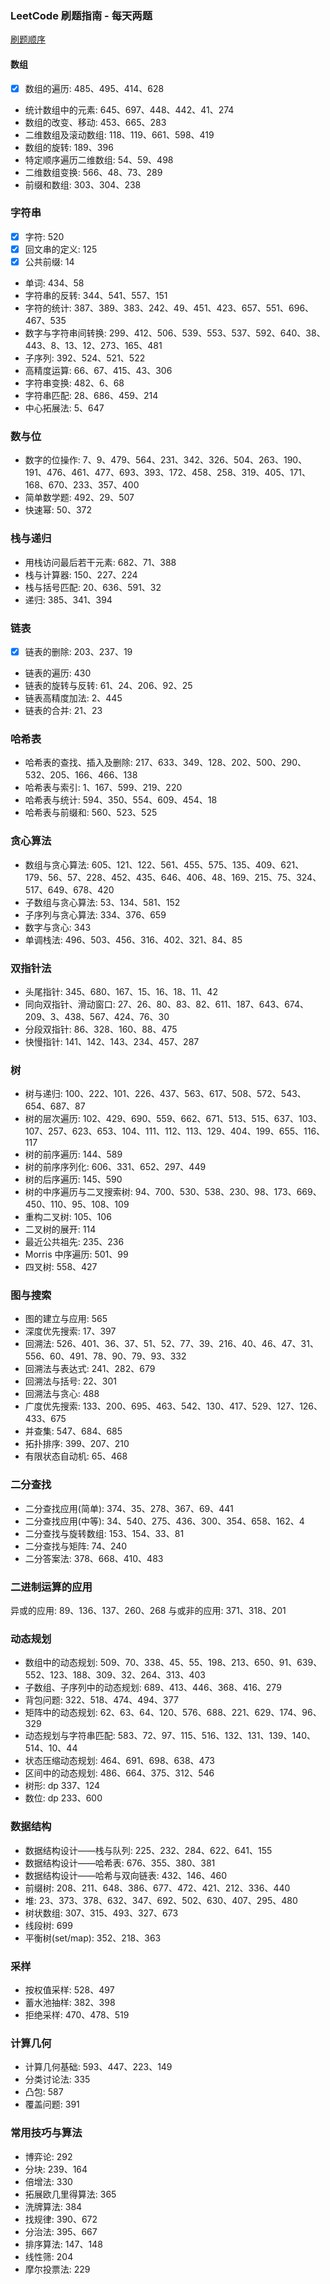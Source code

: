 ### LeetCode 刷题指南 - 每天两题

[刷题顺序](https://blog.csdn.net/weixin_50920119/article/details/123471385)

#### 数组

- [X] 数组的遍历: 485、495、414、628
- 统计数组中的元素: 645、697、448、442、41、274
- 数组的改变、移动: 453、665、283
- 二维数组及滚动数组: 118、119、661、598、419
- 数组的旋转: 189、396
- 特定顺序遍历二维数组: 54、59、498
- 二维数组变换: 566、48、73、289
- 前缀和数组: 303、304、238

### 字符串

- [X] 字符: 520
- [X] 回文串的定义: 125
- [X] 公共前缀: 14
- 单词: 434、58
- 字符串的反转: 344、541、557、151
- 字符的统计: 387、389、383、242、49、451、423、657、551、696、467、535
- 数字与字符串间转换: 299、412、506、539、553、537、592、640、38、443、8、13、12、273、165、481
- 子序列: 392、524、521、522
- 高精度运算: 66、67、415、43、306
- 字符串变换: 482、6、68
- 字符串匹配: 28、686、459、214
- 中心拓展法: 5、647

### 数与位

- 数字的位操作: 7、9、479、564、231、342、326、504、263、190、191、476、461、477、693、393、172、458、258、319、405、171、168、670、233、357、400
- 简单数学题: 492、29、507
- 快速幂: 50、372

### 栈与递归

- 用栈访问最后若干元素: 682、71、388
- 栈与计算器: 150、227、224
- 栈与括号匹配: 20、636、591、32
- 递归: 385、341、394

### 链表

- [X] 链表的删除: 203、237、19
- 链表的遍历: 430
- 链表的旋转与反转: 61、24、206、92、25
- 链表高精度加法: 2、445
- 链表的合并: 21、23

### 哈希表

- 哈希表的查找、插入及删除: 217、633、349、128、202、500、290、532、205、166、466、138
- 哈希表与索引: 1、167、599、219、220
- 哈希表与统计: 594、350、554、609、454、18
- 哈希表与前缀和: 560、523、525

### 贪心算法

- 数组与贪心算法: 605、121、122、561、455、575、135、409、621、179、56、57、228、452、435、646、406、48、169、215、75、324、517、649、678、420
- 子数组与贪心算法: 53、134、581、152
- 子序列与贪心算法: 334、376、659
- 数字与贪心: 343
- 单调栈法: 496、503、456、316、402、321、84、85

### 双指针法

- 头尾指针: 345、680、167、15、16、18、11、42
- 同向双指针、滑动窗口: 27、26、80、83、82、611、187、643、674、209、3、438、567、424、76、30
- 分段双指针: 86、328、160、88、475
- 快慢指针: 141、142、143、234、457、287

### 树

- 树与递归: 100、222、101、226、437、563、617、508、572、543、654、687、87
- 树的层次遍历: 102、429、690、559、662、671、513、515、637、103、107、257、623、653、104、111、112、113、129、404、199、655、116、117
- 树的前序遍历: 144、589
- 树的前序序列化: 606、331、652、297、449
- 树的后序遍历: 145、590
- 树的中序遍历与二叉搜索树: 94、700、530、538、230、98、173、669、450、110、95、108、109
- 重构二叉树: 105、106
- 二叉树的展开: 114
- 最近公共祖先: 235、236
- Morris 中序遍历: 501、99
- 四叉树: 558、427

### 图与搜索

- 图的建立与应用: 565
- 深度优先搜索: 17、397
- 回溯法: 526、401、36、37、51、52、77、39、216、40、46、47、31、556、60、491、78、90、79、93、332
- 回溯法与表达式: 241、282、679
- 回溯法与括号: 22、301
- 回溯法与贪心: 488
- 广度优先搜索: 133、200、695、463、542、130、417、529、127、126、433、675
- 并查集: 547、684、685
- 拓扑排序: 399、207、210
- 有限状态自动机: 65、468

### 二分查找

- 二分查找应用(简单): 374、35、278、367、69、441
- 二分查找应用(中等): 34、540、275、436、300、354、658、162、4
- 二分查找与旋转数组: 153、154、33、81
- 二分查找与矩阵: 74、240
- 二分答案法: 378、668、410、483

### 二进制运算的应用

异或的应用: 89、136、137、260、268
与或非的应用: 371、318、201

### 动态规划

- 数组中的动态规划: 509、70、338、45、55、198、213、650、91、639、552、123、188、309、32、264、313、403
- 子数组、子序列中的动态规划: 689、413、446、368、416、279
- 背包问题: 322、518、474、494、377
- 矩阵中的动态规划: 62、63、64、120、576、688、221、629、174、96、329
- 动态规划与字符串匹配: 583、72、97、115、516、132、131、139、140、514、10、44
- 状态压缩动态规划: 464、691、698、638、473
- 区间中的动态规划: 486、664、375、312、546
- 树形: dp 337、124
- 数位: dp 233、600

### 数据结构

- 数据结构设计——栈与队列: 225、232、284、622、641、155
- 数据结构设计——哈希表: 676、355、380、381
- 数据结构设计——哈希与双向链表: 432、146、460
- 前缀树: 208、211、648、386、677、472、421、212、336、440
- 堆: 23、373、378、632、347、692、502、630、407、295、480
- 树状数组: 307、315、493、327、673
- 线段树: 699
- 平衡树(set/map): 352、218、363

### 采样

- 按权值采样: 528、497
- 蓄水池抽样: 382、398
- 拒绝采样: 470、478、519

### 计算几何

- 计算几何基础: 593、447、223、149
- 分类讨论法: 335
- 凸包: 587
- 覆盖问题: 391

### 常用技巧与算法

- 博弈论: 292
- 分块: 239、164
- 倍增法: 330
- 拓展欧几里得算法: 365
- 洗牌算法: 384
- 找规律: 390、672
- 分治法: 395、667
- 排序算法: 147、148
- 线性筛: 204
- 摩尔投票法: 229
